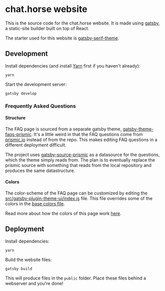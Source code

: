 # chat.horse website

This is the source code for the chat.horse website. It is made using
[gatsby](https://gatsby.org), a static-site builder built on top of React.

The starter used for this website is
[gatsby-serif-theme](https://github.com/JugglerX/gatsby-serif-theme).

## Development

Install dependencies (and install [Yarn](https://yarnpkg.com) first if you haven't
already):

```
yarn
```

Start the development server:

```
gatsby develop
```

### Frequently Asked Questions

#### Structure

The FAQ page is sourced from a separate gatsby theme,
[gatsby-theme-faqs-prismic](https://github.com/littleplusbig/gatsby-theme-faqs-prismic).
It's a little weird in that the FAQ questions come from
[prismic.io](https://prismic.io) instead of from the repo. This makes editing
FAQ questions in a different deployment difficult.

The project uses
[gatsby-source-prismic](https://github.com/angeloashmore/gatsby-source-prismic)
as a datasource for the questions, which the theme simply reads from. The plan
is to eventually replace the prismic source with something that reads from the
local repository and produces the same datastructure.

#### Colors

The color-scheme of the FAQ page can be customized by editing the
[src/gatsby-plugin-theme-ui/index.js](src/gatsby-plugin-theme-ui/index.js)
file. This file overrides some of the colors in the [base colors
file](https://github.com/littleplusbig/gatsby-theme-faqs-prismic/blob/master/src/styles/theme.js).

Read more about how the colors of this page work 
[here](https://github.com/littleplusbig/gatsby-theme-faqs-prismic/#colors-and-styles).

## Deployment

Install dependencies:

```
yarn
```

Build the website files:

```
gatsby build
```

This will produce files in the `public` folder. Place these files behind a
webserver and you're done!
